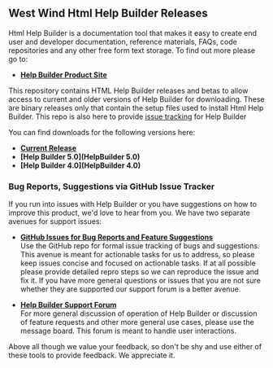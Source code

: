 ## West Wind Html Help Builder Releases

Html Help Builder is a documentation tool that makes it easy to create end user and developer documentation, reference materials, FAQs, code repositories and any other free form text storage. To find out more please go to:

* **[Help Builder Product Site](http://helpbuilder.west-wind.com)**

This repository contains HTML Help Builder releases and betas to allow access to current and older versions of Help Builder for downloading. These are binary releases only that contain the setup files used to install Html Help Builder. This repo is also here to provide [issue tracking](issues) for Help Builder

You can find downloads for the following versions here:

* **[Current Release](CurrentRelease)**
* **[Help Builder 5.0](HelpBuilder 5.0)**
* **[Help Builder 4.0](HelpBuilder 4.0)**

### Bug Reports, Suggestions via GitHub Issue Tracker
If you run into issues with Help Builder or you have suggestions on how to improve this product, we'd love to hear from you.  We have two separate avenues for support issues:

* **<a href="https://github.com/RickStrahl/HelpBuilderReleases/issues" target="top">GitHub Issues for Bug Reports and Feature Suggestions</a>**  
Use the GitHub repo for formal issue tracking of bugs and suggestions. This avenue is meant for actionable tasks for us to address, so please keep issues concise and focused on actionable tasks. If at all possible please provide detailed repro steps so we can reproduce the issue and fix it. If you have more general questions or issues that you are not sure whether they are supported our support forum is a better avenue.

* **<a href="http://www.west-wind.com/wwthreads/default.asp?forum=HTML+Help+Builder" target="top">Help Builder Support Forum</a>**  
For more general discussion of operation of Help Builder or discussion of feature requests and other more general use cases, please use the message board. This forum is meant to handle user interactions.


Above all though we value your feedback, so don't be shy and use either of these tools to provide feedback. We appreciate it.